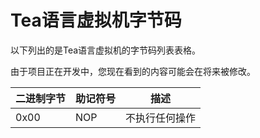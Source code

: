 # Tea语言虚拟机字节码

以下列出的是Tea语言虚拟机的字节码列表表格。

由于项目正在开发中，您现在看到的内容可能会在将来被修改。

| 二进制字节 | 助记符号 | 描述 |
| ---------- | -------- | ----- |
| 0x00       | NOP      | 不执行任何操作 |
